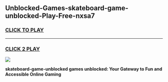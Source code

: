 
## Unblocked-Games-skateboard-game-unblocked-Play-Free-nxsa7
<h3>
<a href="https://premium76.site?title=skateboard-game-unblocked&ref=19M">CLICK TO PLAY</a></h3>
<hr>

<h3>
<a href="https://premium76.site?title=skateboard-game-unblocked&ref=19M">CLICK 2 PLAY</a>
  
</h3>

<a href="https://premium76.site?title=skateboard-game-unblocked&ref=19M"><img src="https://clearcache.store/games.png"></a>


**skateboard-game-unblocked games unblocked: Your Gateway to Fun and Accessible Online Gaming**
